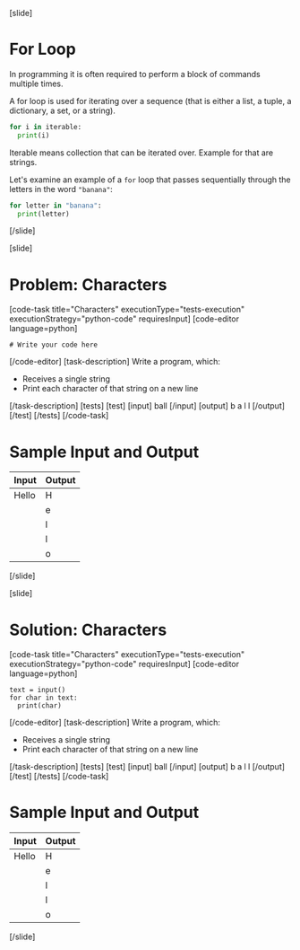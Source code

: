 [slide]
# For Loop
In programming it is often required to perform a block of commands multiple times. 

A for loop is used for iterating over a sequence (that is either a list, a tuple, a dictionary, a set, or a string).

```py
for i in iterable:
  print(i)
```

Iterable means collection that can be iterated over. Example for that are strings.

Let's examine an example of a `for` loop that passes sequentially through the letters in the word `"banana"`:
```py
for letter in "banana":
  print(letter)
```
[/slide]

[slide]
# Problem: Characters
[code-task title="Characters" executionType="tests-execution" executionStrategy="python-code" requiresInput]
[code-editor language=python]
```
# Write your code here
```

[/code-editor]
[task-description]
Write a program, which:

- Receives a single string
- Print each character of that string on a new line

[/task-description]
[tests]
[test]
[input]
ball
[/input]
[output]
b
a
l
l
[/output]
[/test]
[/tests]
[/code-task]

# Sample Input and Output

| Input | Output |
| ----- | ------ |
| Hello | H      |
|       | e      |
|       | l      |
|       | l      |
|       | o      |

[/slide]

[slide]

# Solution: Characters

[code-task title="Characters" executionType="tests-execution" executionStrategy="python-code" requiresInput]
[code-editor language=python]

```
text = input()
for char in text:
  print(char)
```

[/code-editor]
[task-description]
Write a program, which:

- Receives a single string
- Print each character of that string on a new line

[/task-description]
[tests]
[test]
[input]
ball
[/input]
[output]
b
a
l
l
[/output]
[/test]
[/tests]
[/code-task]

# Sample Input and Output

| Input | Output |
| ----- | ------ |
| Hello | H      |
|       | e      |
|       | l      |
|       | l      |
|       | o      |

[/slide]